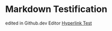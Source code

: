 # Markdown Testification
edited in Github.dev Editor
[Hyperlink Test](https://github.com/a06b39e64353e361002856/testification/)
